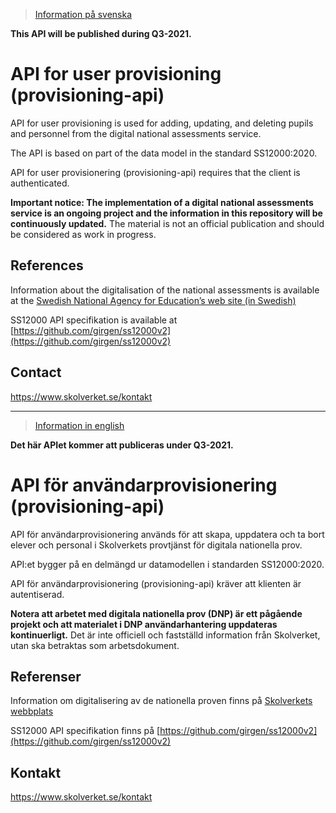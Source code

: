 >[Information på svenska](#api-f%C3%B6r-anv%C3%A4ndarprovisionering-provisioning-api)

**This API will be published during Q3-2021.**

# API for user provisioning (provisioning-api)
API for user provisioning is used for adding, updating, and deleting pupils and personnel from the digital national assessments service. 

The API is based on part of the data model in the standard SS12000:2020.

API for user provisionering (provisioning-api) requires that the client is authenticated.

**Important notice: The implementation of a digital national assessments service is an ongoing project and the information in this repository will be continuously updated.** The material is not an official publication and should be considered as work in progress.

## References
Information about the digitalisation of the national assessments is available at the [Swedish National Agency for Education’s web site (in Swedish)](https://www.skolverket.se/om-oss/var-verksamhet/skolverkets-prioriterade-omraden/digitalisering/digitala-nationella-prov/digitalisering-av-de-nationella-proven)

SS12000 API specifikation is available at [https://github.com/girgen/ss12000v2](https://github.com/girgen/ss12000v2)

## Contact
https://www.skolverket.se/kontakt
___
>[Information in english](#api-for-user-provisioning-provisioning-api)

**Det här APIet kommer att publiceras under Q3-2021.**

# API för användarprovisionering (provisioning-api)
API för användarprovisionering används för att skapa, uppdatera och ta bort elever och personal i Skolverkets provtjänst för digitala nationella prov. 

API:et bygger på en delmängd ur datamodellen i standarden SS12000:2020.

API för användarprovisionering (provisioning-api) kräver att klienten är autentiserad.

**Notera att arbetet med digitala nationella prov (DNP) är ett pågående projekt och att materialet i DNP användarhantering uppdateras kontinuerligt.** Det är inte officiell och fastställd information från Skolverket, utan ska betraktas som arbetsdokument.

## Referenser
Information om digitalisering av de nationella proven finns på [Skolverkets webbplats](https://www.skolverket.se/om-oss/var-verksamhet/skolverkets-prioriterade-omraden/digitalisering/digitala-nationella-prov/digitalisering-av-de-nationella-proven)

SS12000 API specifikation finns på [https://github.com/girgen/ss12000v2](https://github.com/girgen/ss12000v2)

## Kontakt
https://www.skolverket.se/kontakt
